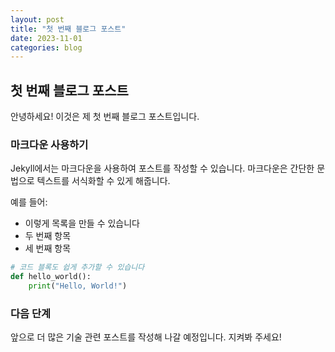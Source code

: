 ```yaml
---
layout: post
title: "첫 번째 블로그 포스트"
date: 2023-11-01
categories: blog
---
```


## 첫 번째 블로그 포스트

안녕하세요! 이것은 제 첫 번째 블로그 포스트입니다.

### 마크다운 사용하기

Jekyll에서는 마크다운을 사용하여 포스트를 작성할 수 있습니다. 마크다운은 간단한 문법으로 텍스트를 서식화할 수 있게 해줍니다.

예를 들어:
- 이렇게 목록을 만들 수 있습니다
- 두 번째 항목
- 세 번째 항목

```python
# 코드 블록도 쉽게 추가할 수 있습니다
def hello_world():
    print("Hello, World!")
```

### 다음 단계

앞으로 더 많은 기술 관련 포스트를 작성해 나갈 예정입니다. 지켜봐 주세요! 